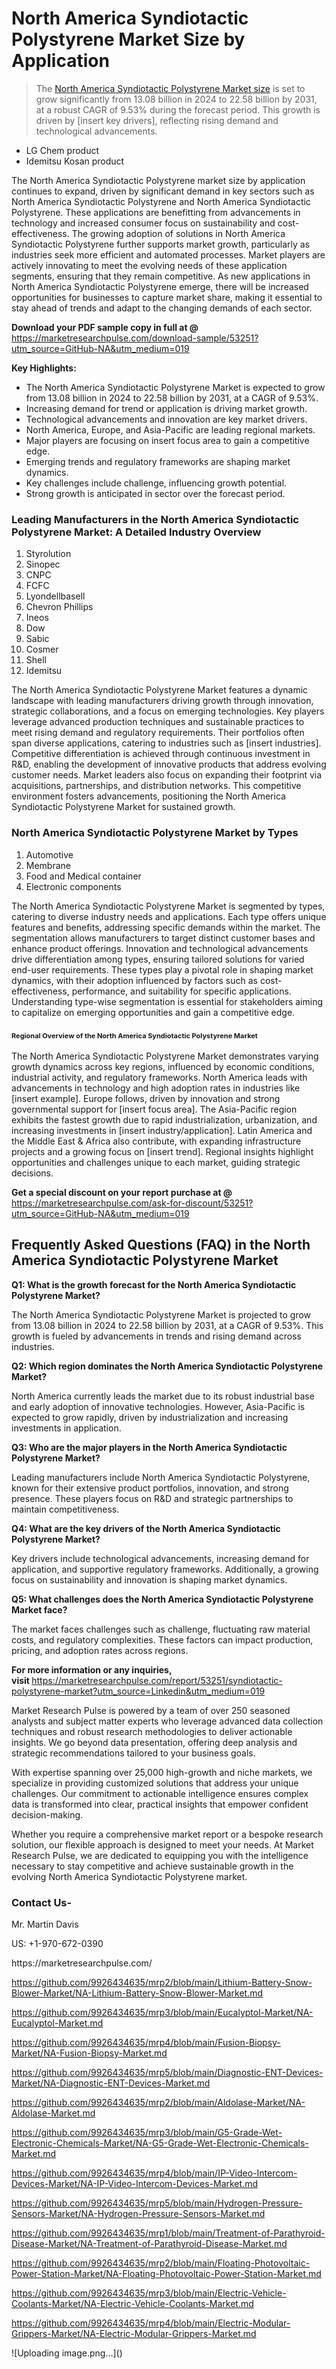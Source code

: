 <h1>North America Syndiotactic Polystyrene Market&nbsp;Size by Application</h1><blockquote><p>The <a href="https://marketresearchpulse.com/download-sample/53251?utm_source=GitHub-NA&amp;utm_medium=019">North America Syndiotactic Polystyrene Market size</a> is set to grow significantly from 13.08 billion in 2024 to 22.58 billion by 2031, at a robust CAGR of 9.53% during the forecast period. This growth is driven by [insert key drivers], reflecting rising demand and technological advancements.</p></blockquote><ul><li> LG Chem product<li> Idemitsu Kosan product</li></ul><p>The North America Syndiotactic Polystyrene market size by application continues to expand, driven by significant demand in key sectors such as North America Syndiotactic Polystyrene and North America Syndiotactic Polystyrene. These applications are benefitting from advancements in technology and increased consumer focus on sustainability and cost-effectiveness. The growing adoption of solutions in North America Syndiotactic Polystyrene further supports market growth, particularly as industries seek more efficient and automated processes. Market players are actively innovating to meet the evolving needs of these application segments, ensuring that they remain competitive. As new applications in North America Syndiotactic Polystyrene emerge, there will be increased opportunities for businesses to capture market share, making it essential to stay ahead of trends and adapt to the changing demands of each sector.</p><p><strong>Download your PDF sample copy in full at @ </strong><a href="https://marketresearchpulse.com/download-sample/53251?utm_source=GitHub-NA&amp;utm_medium=019">https://marketresearchpulse.com/download-sample/53251?utm_source=GitHub-NA&amp;utm_medium=019</a></p><p><strong>Key Highlights: </strong></p><ul><li>The North America Syndiotactic Polystyrene Market is expected to grow from 13.08 billion in 2024 to 22.58 billion by 2031, at a CAGR of 9.53%.</li><li>Increasing demand for trend or application is driving market growth.</li><li>Technological advancements and innovation are key market drivers.</li><li>North America, Europe, and Asia-Pacific are leading regional markets.</li><li>Major players are focusing on insert focus area to gain a competitive edge.</li><li>Emerging trends and regulatory frameworks are shaping market dynamics.</li><li>Key challenges include challenge, influencing growth potential.</li><li>Strong growth is anticipated in sector over the forecast period.</li></ul><h3>Leading Manufacturers in the North America Syndiotactic Polystyrene Market: A Detailed Industry Overview</h3><ol><li> Styrolution</li><li>Sinopec</li><li>CNPC</li><li>FCFC</li><li>Lyondellbasell</li><li>Chevron Phillips</li><li>Ineos</li><li>Dow</li><li>Sabic</li><li>Cosmer</li><li>Shell</li><li>Idemitsu</li></ol><div class="flex max-w-full flex-col flex-grow"><div class="min-h-8 text-message flex w-full flex-col items-end gap-2 whitespace-normal break-words [.text-message+&amp;]:mt-5" dir="auto" data-message-author-role="assistant" data-message-id="fd8432e4-4910-450d-b182-61b7bfb0a01f" data-message-model-slug="gpt-4o"><div class="flex w-full flex-col gap-1 empty:hidden first:pt-[3px]"><div class="markdown prose w-full break-words dark:prose-invert light"><p>The North America Syndiotactic Polystyrene Market features a dynamic landscape with leading manufacturers driving growth through innovation, strategic collaborations, and a focus on emerging technologies. Key players leverage advanced production techniques and sustainable practices to meet rising demand and regulatory requirements. Their portfolios often span diverse applications, catering to industries such as [insert industries]. Competitive differentiation is achieved through continuous investment in R&amp;D, enabling the development of innovative products that address evolving customer needs. Market leaders also focus on expanding their footprint via acquisitions, partnerships, and distribution networks. This competitive environment fosters advancements, positioning the North America Syndiotactic Polystyrene Market for sustained growth.</p></div></div></div></div><h3>North America Syndiotactic Polystyrene Market by Types</h3><ol><li> Automotive<li> Membrane<li> Food and Medical container<li> Electronic components</li></ol><div class="flex max-w-full flex-col flex-grow"><div class="min-h-8 text-message flex w-full flex-col items-end gap-2 whitespace-normal break-words [.text-message+&amp;]:mt-5" dir="auto" data-message-author-role="assistant" data-message-id="084470be-0bb7-4664-bddf-5156b4f41249" data-message-model-slug="gpt-4o-mini"><div class="flex w-full flex-col gap-1 empty:hidden first:pt-[3px]"><div class="markdown prose w-full break-words dark:prose-invert light"><p>The North America Syndiotactic Polystyrene Market is segmented by types, catering to diverse industry needs and applications. Each type offers unique features and benefits, addressing specific demands within the market. The segmentation allows manufacturers to target distinct customer bases and enhance product offerings. Innovation and technological advancements drive differentiation among types, ensuring tailored solutions for varied end-user requirements. These types play a pivotal role in shaping market dynamics, with their adoption influenced by factors such as cost-effectiveness, performance, and suitability for specific applications. Understanding type-wise segmentation is essential for stakeholders aiming to capitalize on emerging opportunities and gain a competitive edge.</p></div></div></div></div><h3><span style="font-size: 11px;">Regional Overview of the North America Syndiotactic Polystyrene Market</span></h3><div class="flex max-w-full flex-col flex-grow"><div class="min-h-8 text-message flex w-full flex-col items-end gap-2 whitespace-normal break-words [.text-message+&amp;]:mt-5" dir="auto" data-message-author-role="assistant" data-message-id="e9038762-ce64-4e30-91c9-9bd413514231" data-message-model-slug="gpt-4o-mini"><div class="flex w-full flex-col gap-1 empty:hidden first:pt-[3px]"><div class="markdown prose w-full break-words dark:prose-invert light"><p>The North America Syndiotactic Polystyrene Market demonstrates varying growth dynamics across key regions, influenced by economic conditions, industrial activity, and regulatory frameworks. North America leads with advancements in technology and high adoption rates in industries like [insert example]. Europe follows, driven by innovation and strong governmental support for [insert focus area]. The Asia-Pacific region exhibits the fastest growth due to rapid industrialization, urbanization, and increasing investments in [insert industry/application]. Latin America and the Middle East &amp; Africa also contribute, with expanding infrastructure projects and a growing focus on [insert trend]. Regional insights highlight opportunities and challenges unique to each market, guiding strategic decisions.</p></div></div></div></div><p><strong>Get a special discount on your report purchase at @ </strong><a href="https://marketresearchpulse.com/ask-for-discount/53251?utm_source=GitHub-NA&amp;utm_medium=019">https://marketresearchpulse.com/ask-for-discount/53251?utm_source=GitHub-NA&amp;utm_medium=019</a></p><h2>Frequently Asked Questions (FAQ) in the North America Syndiotactic Polystyrene Market</h2><p><strong>Q1: What is the growth forecast for the North America Syndiotactic Polystyrene Market?</strong></p><p>The North America Syndiotactic Polystyrene Market is projected to grow from 13.08 billion in 2024 to 22.58 billion by 2031, at a CAGR of 9.53%. This growth is fueled by advancements in trends and rising demand across industries.</p><p><strong>Q2: Which region dominates the North America Syndiotactic Polystyrene Market?</strong></p><p>North America currently leads the market due to its robust industrial base and early adoption of innovative technologies. However, Asia-Pacific is expected to grow rapidly, driven by industrialization and increasing investments in application.</p><p><strong>Q3: Who are the major players in the North America Syndiotactic Polystyrene Market?</strong></p><p>Leading manufacturers include North America Syndiotactic Polystyrene, known for their extensive product portfolios, innovation, and strong presence. These players focus on R&amp;D and strategic partnerships to maintain competitiveness.</p><p><strong>Q4: What are the key drivers of the North America Syndiotactic Polystyrene Market?</strong></p><p>Key drivers include technological advancements, increasing demand for application, and supportive regulatory frameworks. Additionally, a growing focus on sustainability and innovation is shaping market dynamics.</p><p><strong>Q5: What challenges does the North America Syndiotactic Polystyrene Market face?</strong></p><p>The market faces challenges such as challenge, fluctuating raw material costs, and regulatory complexities. These factors can impact production, pricing, and adoption rates across regions.</p><p><strong>For more information or any inquiries, visit&nbsp;</strong><a href="https://marketresearchpulse.com/report/53251/syndiotactic-polystyrene-market?utm_source=Linkedin&utm_medium=019">https://marketresearchpulse.com/report/53251/syndiotactic-polystyrene-market?utm_source=Linkedin&utm_medium=019</a></p><p>Market Research Pulse is powered by a team of over 250 seasoned analysts and subject matter experts who leverage advanced data collection techniques and robust research methodologies to deliver actionable insights. We go beyond data presentation, offering deep analysis and strategic recommendations tailored to your business goals.</p><p>With expertise spanning over 25,000 high-growth and niche markets, we specialize in providing customized solutions that address your unique challenges. Our commitment to actionable intelligence ensures complex data is transformed into clear, practical insights that empower confident decision-making.</p><p>Whether you require a comprehensive market report or a bespoke research solution, our flexible approach is designed to meet your needs. At Market Research Pulse, we are dedicated to equipping you with the intelligence necessary to stay competitive and achieve sustainable growth in the evolving North America Syndiotactic Polystyrene market.</p><h3><strong>Contact Us-</strong></h3><p>Mr. Martin Davis</p><p>US: +1-970-672-0390</p><p>https://marketresearchpulse.com/</p><p><a href="https://github.com/9926434635/mrp2/blob/main/Lithium-Battery-Snow-Blower-Market/NA-Lithium-Battery-Snow-Blower-Market.md">https://github.com/9926434635/mrp2/blob/main/Lithium-Battery-Snow-Blower-Market/NA-Lithium-Battery-Snow-Blower-Market.md</a></p><p><a href="https://github.com/9926434635/mrp3/blob/main/Eucalyptol-Market/NA-Eucalyptol-Market.md">https://github.com/9926434635/mrp3/blob/main/Eucalyptol-Market/NA-Eucalyptol-Market.md</a></p><p><a href="https://github.com/9926434635/mrp4/blob/main/Fusion-Biopsy-Market/NA-Fusion-Biopsy-Market.md">https://github.com/9926434635/mrp4/blob/main/Fusion-Biopsy-Market/NA-Fusion-Biopsy-Market.md</a></p><p><a href="https://github.com/9926434635/mrp5/blob/main/Diagnostic-ENT-Devices-Market/NA-Diagnostic-ENT-Devices-Market.md">https://github.com/9926434635/mrp5/blob/main/Diagnostic-ENT-Devices-Market/NA-Diagnostic-ENT-Devices-Market.md</a></p><p><a href="https://github.com/9926434635/mrp2/blob/main/Aldolase-Market/NA-Aldolase-Market.md">https://github.com/9926434635/mrp2/blob/main/Aldolase-Market/NA-Aldolase-Market.md</a></p><p><a href="https://github.com/9926434635/mrp3/blob/main/G5-Grade-Wet-Electronic-Chemicals-Market/NA-G5-Grade-Wet-Electronic-Chemicals-Market.md">https://github.com/9926434635/mrp3/blob/main/G5-Grade-Wet-Electronic-Chemicals-Market/NA-G5-Grade-Wet-Electronic-Chemicals-Market.md</a></p><p><a href="https://github.com/9926434635/mrp4/blob/main/IP-Video-Intercom-Devices-Market/NA-IP-Video-Intercom-Devices-Market.md">https://github.com/9926434635/mrp4/blob/main/IP-Video-Intercom-Devices-Market/NA-IP-Video-Intercom-Devices-Market.md</a></p><p><a href="https://github.com/9926434635/mrp5/blob/main/Hydrogen-Pressure-Sensors-Market/NA-Hydrogen-Pressure-Sensors-Market.md">https://github.com/9926434635/mrp5/blob/main/Hydrogen-Pressure-Sensors-Market/NA-Hydrogen-Pressure-Sensors-Market.md</a></p><p><a href="https://github.com/9926434635/mrp1/blob/main/Treatment-of-Parathyroid-Disease-Market/NA-Treatment-of-Parathyroid-Disease-Market.md">https://github.com/9926434635/mrp1/blob/main/Treatment-of-Parathyroid-Disease-Market/NA-Treatment-of-Parathyroid-Disease-Market.md</a></p><p><a href="https://github.com/9926434635/mrp2/blob/main/Floating-Photovoltaic-Power-Station-Market/NA-Floating-Photovoltaic-Power-Station-Market.md">https://github.com/9926434635/mrp2/blob/main/Floating-Photovoltaic-Power-Station-Market/NA-Floating-Photovoltaic-Power-Station-Market.md</a></p><p><a href="https://github.com/9926434635/mrp3/blob/main/Electric-Vehicle-Coolants-Market/NA-Electric-Vehicle-Coolants-Market.md">https://github.com/9926434635/mrp3/blob/main/Electric-Vehicle-Coolants-Market/NA-Electric-Vehicle-Coolants-Market.md</a></p><p><a href="https://github.com/9926434635/mrp4/blob/main/Electric-Modular-Grippers-Market/NA-Electric-Modular-Grippers-Market.md">https://github.com/9926434635/mrp4/blob/main/Electric-Modular-Grippers-Market/NA-Electric-Modular-Grippers-Market.md</a></p>
![Uploading image.png…]()
